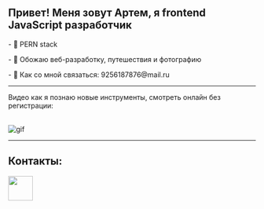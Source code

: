 <h2>Привет! Меня зовут Артем, я frontend JavaScript разработчик</h2>
<p>- 👻 PERN stack</p>
<p>- 🧐 Обожаю веб-разработку, путешествия и фотографию</p>
<p>- 📩 Как со мной связаться: 9256187876@mail.ru</p>
<hr>

<p>Видео как я познаю новые инструменты, смотреть онлайн без регистрации:</p> <br>
<img src="https://media.giphy.com/media/a34HjLEsKchWM/giphy.gif" alt="gif"/>

<hr>
<h2>Контакты:</h2>
<p><a href="https://t.me/tymphoto"><img src="https://image.similarpng.com/very-thumbnail/2020/07/Telegram-circular-icon-vector-PNG.png" width="50px" /></a></p>

<!--
**tymphoto/tymphoto** is a ✨ _special_ ✨ repository because its `README.md` (this file) appears on your GitHub profile.




